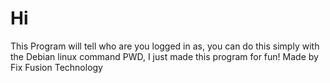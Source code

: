 # Hi
This Program will tell who are you logged in as, you can do this simply with the Debian linux command PWD,
I just made this program for fun!
Made by Fix Fusion Technology
